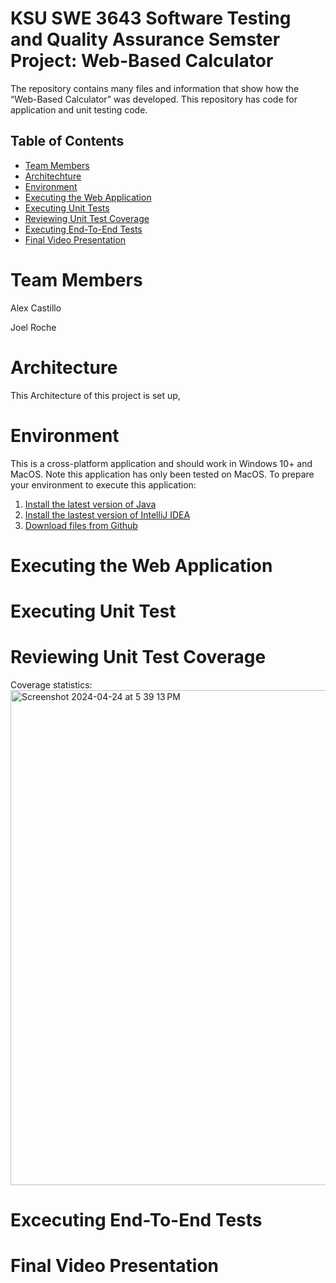 # KSU SWE 3643 Software Testing and Quality Assurance Semster Project: Web-Based Calculator

The repository contains many files and information that show how the “Web-Based Calculator” was developed. This repository has code for application and unit testing code.

## Table of Contents

- [Team Members](#team-members )
- [Architechture](#architecture)
- [Environment](#environment)
- [Executing the Web Application](#executing-the-web-application )
- [Executing Unit Tests](#executing-unit-tests )
- [Reviewing Unit Test Coverage](#reviewing-unit-test-coverage )
- [Executing End-To-End Tests](#executing-end-to-end-tests )
- [Final Video Presentation ](#final-video-presentation )


# Team Members 
Alex Castillo 

Joel Roche 

# Architecture
This Architecture of this project is set up,

# Environment
This is a cross-platform application and should work in Windows 10+ and MacOS. 
Note this application has only been tested on MacOS. 
To prepare your environment to execute this application:
  1. [Install the latest version of Java](https://www.oracle.com/java/technologies/downloads/#java22) 
  2. [Install the lastest version of IntelliJ IDEA](https://www.jetbrains.com/idea/download/?section=mac)
  3. [Download files from Github](https://github.com/Alex135410/SWE3643Project)

# Executing the Web Application

# Executing Unit Test

# Reviewing Unit Test Coverage
Coverage statistics:
<img width="792" alt="Screenshot 2024-04-24 at 5 39 13 PM" src="https://github.com/Alex135410/SWE3643Project/assets/129552122/6589c362-926e-49e8-87e8-4c9e48dff633">


# Excecuting End-To-End Tests

# Final Video Presentation

